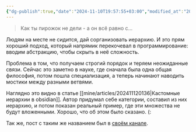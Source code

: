 ```yaml
---
{"dg-publish":true,"date":"2024-11-10T19:57:55+03:00","modified_at":"2024-12-01T14:42:30+03:00","tags":["status/completed","review/pending"],"permalink":"/forge/thoughts/бедность таксономий/","dgPassFrontmatter":true}
---
```



> Как ты пирожок не дели - а он всё равно с...

Людям на месте не сидится, дай сорганизовать иерархию. И это прям хороший подход, который напрямик перекочевал в программирование: вводим абстракцию, чтобы скрыть в неё сложность. 

Проблема в том, что получаем строгий порядок и теряем неожиданные связи. Сейчас это заметно в науке, где сначала была одна общая философия, потом пошла специализация, а теперь начинают наводить мостики между разными ветвями.

Наглядно это видно в статье [[mine/articles/202411120136|Кастомные иерархии в obsidian]]. Автор придумал себе категории, составил из них иерархию, и потом показан реальный пример, где эти множества не будут вложенными. Хорошо, что об этом было сказано. (:

Так же, пост с таким же названием был в [своём канале](https://t.me/chernov_sharit/637). 
